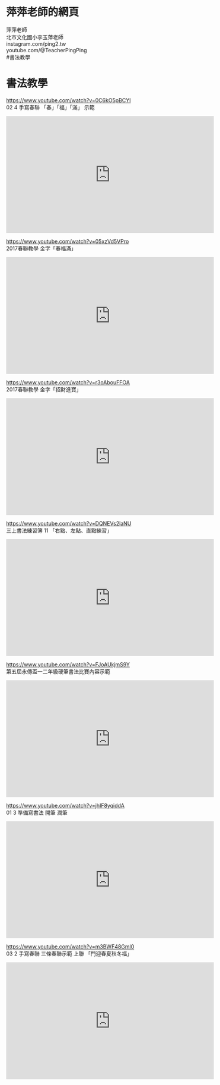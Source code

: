 # 萍萍老師的網頁

萍萍老師  
北市文化國小李玉萍老師  
instagram.com/ping2.tw  
youtube.com/@TeacherPingPing  
#書法教學

# 書法教學

https://www.youtube.com/watch?v=0C6kO5pBCYI  
02 4 手寫春聯 「春」「福」「滿」 示範  
<iframe width="560" height="315" src="https://www.youtube.com/embed/0C6kO5pBCYI" title="YouTube video player" frameborder="0" allow="accelerometer; autoplay; clipboard-write; encrypted-media; gyroscope; picture-in-picture; web-share" allowfullscreen></iframe>


https://www.youtube.com/watch?v=05xzVd5VPro  
2017春聯教學 金字「春福滿」  
<iframe width="560" height="315" src="https://www.youtube.com/embed/05xzVd5VPro" title="YouTube video player" frameborder="0" allow="accelerometer; autoplay; clipboard-write; encrypted-media; gyroscope; picture-in-picture; web-share" allowfullscreen></iframe>


https://www.youtube.com/watch?v=r3oAbouFFOA  
2017春聯教學 金字「招財進寶」  
<iframe width="560" height="315" src="https://www.youtube.com/embed/r3oAbouFFOA" title="YouTube video player" frameborder="0" allow="accelerometer; autoplay; clipboard-write; encrypted-media; gyroscope; picture-in-picture; web-share" allowfullscreen></iframe>


https://www.youtube.com/watch?v=DQNEVs2laNU  
三上書法練習簿 11 「右點、左點、直點練習」  
<iframe width="560" height="315" src="https://www.youtube.com/embed/DQNEVs2laNU" title="YouTube video player" frameborder="0" allow="accelerometer; autoplay; clipboard-write; encrypted-media; gyroscope; picture-in-picture; web-share" allowfullscreen></iframe>


https://www.youtube.com/watch?v=FJoAUkjmS9Y  
第五屆永傳盃一二年級硬筆書法比賽內容示範  
<iframe width="560" height="315" src="https://www.youtube.com/embed/FJoAUkjmS9Y" title="YouTube video player" frameborder="0" allow="accelerometer; autoplay; clipboard-write; encrypted-media; gyroscope; picture-in-picture; web-share" allowfullscreen></iframe>


https://www.youtube.com/watch?v=jhIF8yqiddA  
01 3 準備寫書法 開筆 潤筆  
<iframe width="560" height="315" src="https://www.youtube.com/embed/jhIF8yqiddA" title="YouTube video player" frameborder="0" allow="accelerometer; autoplay; clipboard-write; encrypted-media; gyroscope; picture-in-picture; web-share" allowfullscreen></iframe>


https://www.youtube.com/watch?v=m3BWF48Gml0  
03 2 手寫春聯 三條春聯示範 上聯 「門迎春夏秋冬福」  
<iframe width="560" height="315" src="https://www.youtube.com/embed/m3BWF48Gml0" title="YouTube video player" frameborder="0" allow="accelerometer; autoplay; clipboard-write; encrypted-media; gyroscope; picture-in-picture; web-share" allowfullscreen></iframe>

